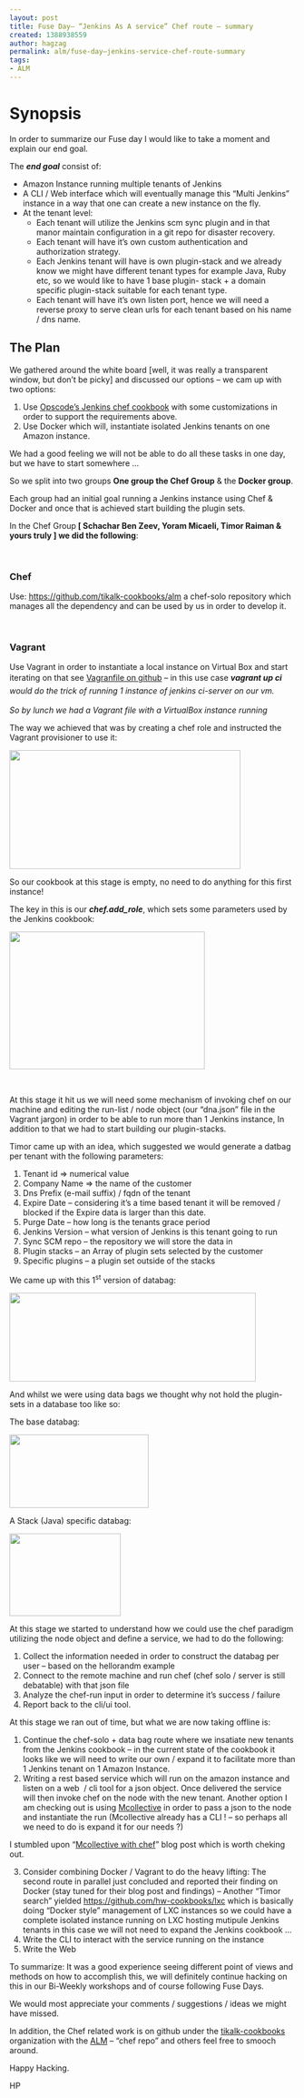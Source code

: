 ```yaml
---
layout: post
title: Fuse Day– “Jenkins As A service” Chef route – summary
created: 1388938559
author: hagzag
permalink: alm/fuse-day–jenkins-service-chef-route-summary
tags:
- ALM
---
```

<h1>Synopsis</h1>

<p>In order to summarize our Fuse day I would like to take a moment and explain our end goal.</p>

<p>The <strong><em>end goal</em></strong> consist of:</p>

<ul>
	<li>Amazon Instance running multiple tenants of Jenkins</li>
	<li>A CLI / Web interface which will eventually manage this &ldquo;Multi Jenkins&rdquo; instance in a way that one can create a new instance on the fly.</li>
	<li>At the tenant level:
	<ul style="list-style-type:circle;">
		<li>Each tenant will utilize the Jenkins scm sync plugin and in that manor maintain configuration in a git repo for disaster recovery.</li>
		<li>Each tenant will have it&rsquo;s own custom authentication and authorization strategy.</li>
		<li>Each Jenkins tenant will have is own plugin-stack and we already know we might have different tenant types for example Java, Ruby etc, so we would like to have 1 base plugin- stack + a domain specific plugin-stack suitable for each tenant type.</li>
		<li>Each tenant will have it&rsquo;s own listen port, hence we will need a reverse proxy to serve clean urls for each tenant based on his name / dns name.</li>
	</ul>
	</li>
</ul>

<h2>The Plan</h2>

<p>We gathered around the white board [well, it was really a transparent window, but don&rsquo;t be picky] and discussed our options&nbsp;&ndash; we cam up with two options:</p>

<ol>
	<li>Use <a href="https://github.com/opscode-cookbooks/jenkins">Opscode&rsquo;s Jenkins chef cookbook</a> with some customizations in order to support the requirements above.</li>
	<li>Use Docker which will, instantiate isolated Jenkins tenants on one Amazon instance.</li>
</ol>

<p>We had a good feeling we will not be able to do all these tasks in one day, but we have to start somewhere &hellip;</p>

<p>So we split into two groups <strong>One group the Chef Group</strong> &amp; the <strong>Docker group</strong>.</p>

<p>Each group had an initial goal running a Jenkins instance using Chef &amp; Docker and once that is achieved start building the plugin sets.</p>

<p>In the Chef Group<strong> [ Schachar Ben Zeev, Yoram Micaeli, Timor Raiman &amp; yours truly ] we did the following</strong>:</p>

<p>&nbsp;</p>

<h3>Chef</h3>

<p>Use: <a href="https://github.com/tikalk-cookbooks/alm">https://github.com/tikalk-cookbooks/alm</a> a chef-solo repository which manages all the dependency and can be used by us in order to develop it.</p>

<p>&nbsp;</p>

<h3>Vagrant</h3>

<p>Use Vagrant in order to instantiate a local instance on Virtual Box and start iterating on that see <a href="https://github.com/tikalk-cookbooks/alm/blob/master/Vagrantfile">Vagranfile on github</a> &ndash; in this use case&nbsp;<strong style="line-height: 1.6em;"><em>vagrant up ci</em></strong><em style="line-height: 1.6em;"> would do the trick of running 1 instance of jenkins ci-server on our vm.</em></p>

<p><em>So by lunch we had a Vagrant file with a VirtualBox instance running</em></p>

<p>The way we achieved that was by creating a chef role and instructed the Vagrant provisioner to use it:</p>

<p><img src="/sites/default/files/images/image001.png" style="border-width: 0px; border-style: solid; width: 407px; height: 209px;" /></p>

<p>So our cookbook at this stage is empty, no need to do anything for this first instance!</p>

<p>The key in this is our <strong><em>chef.add_role</em></strong>, which sets some parameters used by the Jenkins cookbook:</p>

<p><img src="/sites/default/files/images/image004.png" style="border-width: 0px; border-style: solid; width: 344px; height: 242px;" /></p>

<p>&nbsp;</p>

<p>At this stage it hit us we will need some mechanism of invoking chef on our machine and editing the run-list / node object (our &ldquo;dna.json&rdquo; file in the Vagrant jargon) in order to be able to run more than 1 Jenkins instance, In addition to that we had to start building our plugin-stacks.</p>

<p>Timor came up with an idea, which suggested we would generate a datbag per tenant with the following parameters:</p>

<ol>
	<li>Tenant id =&gt; numerical value</li>
	<li>Company Name =&gt; the name of the customer</li>
	<li>Dns Prefix (e-mail suffix) / fqdn of the tenant</li>
	<li>Expire Date &ndash; considering it&rsquo;s a time based tenant it will be removed / blocked if the Expire data is larger than this date.</li>
	<li>Purge Date &ndash; how long is the tenants grace period</li>
	<li>Jenkins Version &ndash; what version of Jenkins is this tenant going to run</li>
	<li>Sync SCM repo &ndash; the repository we will store the data in</li>
	<li>Plugin stacks &ndash; an Array of plugin sets selected by the customer</li>
	<li>Specific plugins &ndash; a plugin set outside of the stacks</li>
</ol>

<p>We came up with this 1<sup>st</sup> version of databag:</p>

<p><img src="/sites/default/files/images/image006.png" style="border-width: 0px; border-style: solid; width: 434px; height: 156px;" /></p>

<p>And whilst we were using data bags we thought why not hold the plugin-sets in a database too like so:</p>

<p>The base databag:</p>

<p><img src="/sites/default/files/images/image008.png" style="border-width: 0px; border-style: solid; width: 245px; height: 129px;" /></p>

<p>A Stack (Java) specific databag:</p>

<p><img src="/sites/default/files/images/image010.png" style="border-width: 0px; border-style: solid; width: 196px; height: 145px;" /></p>

<p>At this stage we started to understand how we could use the chef paradigm utilizing the node object and define a service, we had to do the following:</p>

<ol>
	<li>Collect the information needed in order to construct the databag per user &ndash; based on the hellorandm example</li>
	<li>Connect to the remote machine and run chef (chef solo / server is still debatable) with that json file</li>
	<li>Analyze the chef-run input in order to determine it&rsquo;s success / failure</li>
	<li>Report back to the cli/ui tool.</li>
</ol>

<p>At this stage we ran out of time, but what we are now taking offline is:</p>

<ol>
	<li>Continue the chef-solo + data bag route where we insatiate new tenants from the Jenkins cookbook &ndash; in the current state of the cookbook it looks like we will need to write our own / expand it to facilitate more than 1 Jenkins tenant on 1 Amazon Instance.</li>
	<li>Writing a rest based service which will run on the amazon instance and listen on a web&nbsp; / cli tool for a json object. Once delivered the service will then invoke chef on the node with the new tenant. Another option I am checking out is using <a href="http://puppetlabs.com/mcollective">Mcollective</a> in order to pass a json to the node and instantiate the run (Mcollective already has a CLI ! &ndash; so perhaps all we need to do is expand it for our needs ?)</li>
</ol>

<p>I stumbled upon &ldquo;<a href="http://www.cryptocracy.com/blog/2011/08/21/using-mcollective-with-chef/">Mcollective with chef</a>&rdquo; blog post which is worth cheking out.</p>

<ol>
	<li value="3">Consider combining Docker / Vagrant to do the heavy lifting: The second route in parallel just concluded and reported their finding on Docker (stay tuned for their blog post and findings) &ndash; Another &ldquo;Timor search&rdquo; yielded <a href="https://github.com/hw-cookbooks/lxc">https://github.com/hw-cookbooks/lxc</a> which is basically doing &ldquo;Docker style&rdquo; management of LXC instances so we could have a complete isolated instance running on LXC hosting mutipule Jenkins tenants in this case we will not need to expand the Jenkins cookbook &hellip;</li>
	<li value="4">Write the CLI to interact with the service running on the instance</li>
	<li value="5">Write the Web</li>
</ol>

<p>To summarize: It was a good experience seeing different point of views and methods on how to accomplish this, we will definitely continue hacking on this in our Bi-Weekly workshops and of course following Fuse Days.</p>

<p>We would most appreciate your comments / suggestions / ideas we might have missed.</p>

<p>In addition, the Chef related work is on github under the <a href="https://github.com/tikalk-cookbooks">tikalk-cookbooks</a> organization with the <a href="https://github.com/tikalk-cookbooks/alm">ALM</a> &ndash; &ldquo;chef repo&rdquo; and others feel free to smooch around.</p>

<p>Happy Hacking.</p>

<p>HP</p>

<p>&nbsp;</p>
